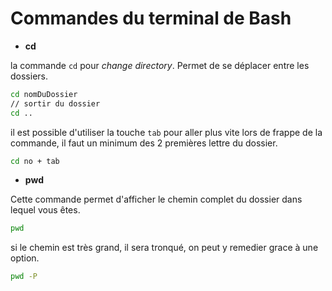 # Commandes du terminal de Bash

- **cd**

la commande `cd` pour *change directory*.
Permet de se déplacer entre les dossiers.

````bash
cd nomDuDossier
// sortir du dossier
cd ..
````

il est possible d'utiliser la touche `tab` pour aller plus vite lors de frappe de la commande, il faut un minimum des 2 premières lettre du dossier.

````bash
cd no + tab
````

- **pwd**

Cette commande permet d'afficher le chemin complet du dossier dans lequel vous êtes.

````bash
pwd
````

si le chemin est très grand, il sera tronqué, on peut y remedier grace à une option.

````bash
pwd -P
````
